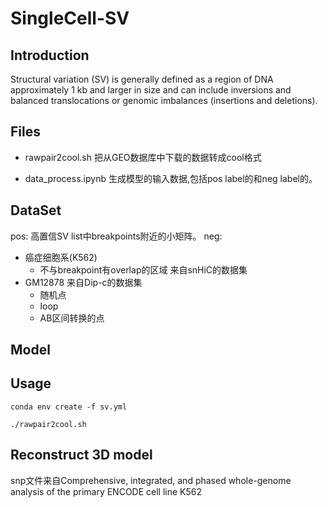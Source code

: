 # SingleCell-SV

## Introduction
Structural variation (SV) is generally defined as a region of DNA approximately 1 kb and larger in size and can include inversions and balanced translocations or genomic imbalances (insertions and deletions).

## Files
- rawpair2cool.sh
把从GEO数据库中下载的数据转成cool格式

- data_process.ipynb
生成模型的输入数据,包括pos label的和neg label的。

## DataSet
pos: 高置信SV list中breakpoints附近的小矩阵。
neg:
- 癌症细胞系(K562)
    - 不与breakpoint有overlap的区域
来自snHiC的数据集
- GM12878
来自Dip-c的数据集
    - 随机点
    - loop
    - AB区间转换的点

## Model

## Usage

```shell
conda env create -f sv.yml
```


```shell
./rawpair2cool.sh
```

## Reconstruct 3D model

snp文件来自Comprehensive, integrated, and phased whole-genome analysis of the primary ENCODE cell line K562